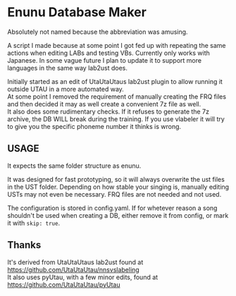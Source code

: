# Enunu Database Maker
Absolutely not named because the abbreviation was amusing.

A script I made because at some point I got fed up with repeating the same actions when editing LABs and testing VBs. Currently only works with Japanese. In some vague future I plan to update it to support more languages in the same way lab2ust does.

Initially started as an edit of UtaUtaUtaus lab2ust plugin to allow running it outside UTAU in a more automated way.  
At some point I removed the requirement of manually creating the FRQ files and then decided it may as well create a convenient 7z file as well.  
It also does some rudimentary checks. If it refuses to generate the 7z archive, the DB WILL break during the training. If you use vlabeler it will try to give you the specific phoneme number it thinks is wrong.

## USAGE
It expects the same folder structure as enunu.

It was designed for fast prototyping, so it will always overwrite the ust files in the UST folder. Depending on how stable your singing is, manually editing USTs may not even be necessary. FRQ files are not needed and not used.

The configuration is stored in config.yaml.
If for whetever reason a song shouldn't be used when creating a DB, either remove it from config, or mark it with `skip: true`.

## Thanks
It's derived from UtaUtaUtaus lab2ust found at https://github.com/UtaUtaUtau/nnsvslabeling  
It also uses pyUtau, with a few minor edits, found at https://github.com/UtaUtaUtau/pyUtau  
